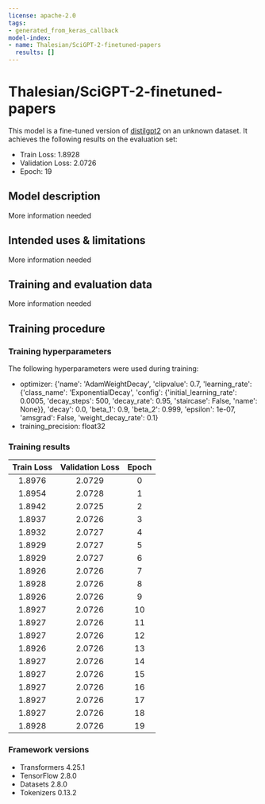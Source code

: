 ```yaml
---
license: apache-2.0
tags:
- generated_from_keras_callback
model-index:
- name: Thalesian/SciGPT-2-finetuned-papers
  results: []
---
```


<!-- This model card has been generated automatically according to the information Keras had access to. You should
probably proofread and complete it, then remove this comment. -->

# Thalesian/SciGPT-2-finetuned-papers

This model is a fine-tuned version of [distilgpt2](https://huggingface.co/distilgpt2) on an unknown dataset.
It achieves the following results on the evaluation set:
- Train Loss: 1.8928
- Validation Loss: 2.0726
- Epoch: 19

## Model description

More information needed

## Intended uses & limitations

More information needed

## Training and evaluation data

More information needed

## Training procedure

### Training hyperparameters

The following hyperparameters were used during training:
- optimizer: {'name': 'AdamWeightDecay', 'clipvalue': 0.7, 'learning_rate': {'class_name': 'ExponentialDecay', 'config': {'initial_learning_rate': 0.0005, 'decay_steps': 500, 'decay_rate': 0.95, 'staircase': False, 'name': None}}, 'decay': 0.0, 'beta_1': 0.9, 'beta_2': 0.999, 'epsilon': 1e-07, 'amsgrad': False, 'weight_decay_rate': 0.1}
- training_precision: float32

### Training results

| Train Loss | Validation Loss | Epoch |
|:----------:|:---------------:|:-----:|
| 1.8976     | 2.0729          | 0     |
| 1.8954     | 2.0728          | 1     |
| 1.8942     | 2.0725          | 2     |
| 1.8937     | 2.0726          | 3     |
| 1.8932     | 2.0727          | 4     |
| 1.8929     | 2.0727          | 5     |
| 1.8929     | 2.0727          | 6     |
| 1.8926     | 2.0726          | 7     |
| 1.8928     | 2.0726          | 8     |
| 1.8926     | 2.0726          | 9     |
| 1.8927     | 2.0726          | 10    |
| 1.8927     | 2.0726          | 11    |
| 1.8927     | 2.0726          | 12    |
| 1.8926     | 2.0726          | 13    |
| 1.8927     | 2.0726          | 14    |
| 1.8927     | 2.0726          | 15    |
| 1.8927     | 2.0726          | 16    |
| 1.8927     | 2.0726          | 17    |
| 1.8927     | 2.0726          | 18    |
| 1.8928     | 2.0726          | 19    |


### Framework versions

- Transformers 4.25.1
- TensorFlow 2.8.0
- Datasets 2.8.0
- Tokenizers 0.13.2
